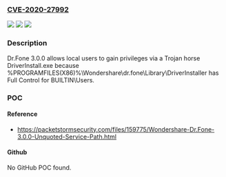 ### [CVE-2020-27992](https://cve.mitre.org/cgi-bin/cvename.cgi?name=CVE-2020-27992)
![](https://img.shields.io/static/v1?label=Product&message=n%2Fa&color=blue)
![](https://img.shields.io/static/v1?label=Version&message=n%2Fa&color=blue)
![](https://img.shields.io/static/v1?label=Vulnerability&message=n%2Fa&color=brighgreen)

### Description

Dr.Fone 3.0.0 allows local users to gain privileges via a Trojan horse DriverInstall.exe because %PROGRAMFILES(X86)%\Wondershare\dr.fone\Library\DriverInstaller has Full Control for BUILTIN\Users.

### POC

#### Reference
- https://packetstormsecurity.com/files/159775/Wondershare-Dr.Fone-3.0.0-Unquoted-Service-Path.html

#### Github
No GitHub POC found.

